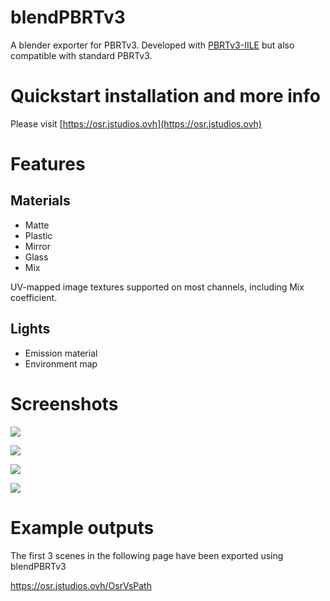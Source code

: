 # blendPBRTv3

A blender exporter for PBRTv3. Developed with [PBRTv3-IILE](https://github.com/giuliojiang/pbrt-v3-IISPT) but also compatible with standard PBRTv3.

# Quickstart installation and more info

Please visit [https://osr.jstudios.ovh](https://osr.jstudios.ovh)

# Features

## Materials

* Matte
* Plastic
* Mirror
* Glass
* Mix

UV-mapped image textures supported on most channels, including Mix coefficient.

## Lights

* Emission material
* Environment map

# Screenshots

![](https://farm1.staticflickr.com/874/42257832292_ce64895f40_o.png)

![](https://farm1.staticflickr.com/963/41583140604_c69664a82d_o.png)

![](https://farm1.staticflickr.com/966/27435971377_9f27b8506b_o.png)

![](https://farm1.staticflickr.com/951/27435971217_5d49475a1e_o.png)

# Example outputs

The first 3 scenes in the following page have been exported using blendPBRTv3

https://osr.jstudios.ovh/OsrVsPath